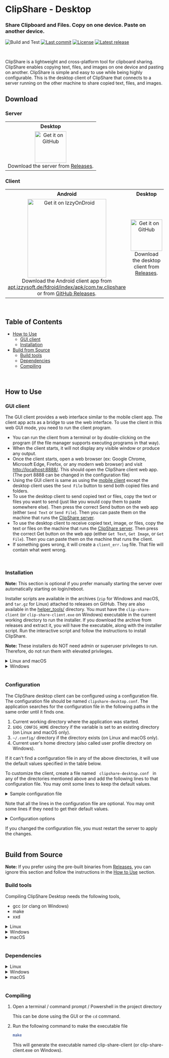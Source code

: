 # ClipShare - Desktop
### Share Clipboard and Files. Copy on one device. Paste on another device.

![Build and Test](https://github.com/thevindu-w/clip_share_desktop/actions/workflows/build-test.yml/badge.svg?branch=master)
[![Last commit](https://img.shields.io/github/last-commit/thevindu-w/clip_share_desktop.svg?color=yellow)](https://github.com/thevindu-w/clip_share_desktop/commits/master)
[![License](https://img.shields.io/github/license/thevindu-w/clip_share_desktop.svg?color=blue)](https://www.gnu.org/licenses/gpl-3.0.en.html#license-text)
[![Latest release](https://img.shields.io/github/v/release/thevindu-w/clip_share_desktop?color=teal)](https://github.com/thevindu-w/clip_share_desktop/releases)

<br>

ClipShare is a lightweight and cross-platform tool for clipboard sharing. ClipShare enables copying text, files, and images on one device and pasting on another. ClipShare is simple and easy to use while being highly configurable. This is the desktop client of ClipShare that connects to a server running on the other machine to share copied text, files, and images.

## Download

### Server

<table>
<tr>
<th style="text-align:center">Desktop</th>
</tr>
<tr>
<td align="center">
<a href="https://github.com/thevindu-w/clip_share_server/releases"><img src="https://raw.githubusercontent.com/thevindu-w/clip_share_client/master/fastlane/metadata/android/en-US/images/icon.png" alt="Get it on GitHub" width="100"/></a><br>
Download the server from <a href="https://github.com/thevindu-w/clip_share_server/releases">Releases</a>.
</td>
</tr>
</table>

### Client

<table>
<tr>
<th style="text-align:center">Android</th>
<th style="text-align:center">Desktop</th>
</tr>
<tr>
<td align="center">
<a href="https://apt.izzysoft.de/fdroid/index/apk/com.tw.clipshare"><img src="https://gitlab.com/IzzyOnDroid/repo/-/raw/master/assets/IzzyOnDroid.png" alt="Get it on IzzyOnDroid" width="250"/></a><br>
Download the Android client app from <a href="https://apt.izzysoft.de/fdroid/index/apk/com.tw.clipshare">apt.izzysoft.de/fdroid/index/apk/com.tw.clipshare</a><br>
or from <a href="https://github.com/thevindu-w/clip_share_client/releases">GitHub Releases</a>.
</td>
<td align="center">
<a href="https://github.com/thevindu-w/clip_share_desktop/releases"><img src="https://raw.githubusercontent.com/thevindu-w/clip_share_client/master/fastlane/metadata/android/en-US/images/icon.png" alt="Get it on GitHub" width="100"/></a><br>
Download the desktop client from <a href="https://github.com/thevindu-w/clip_share_desktop/releases">Releases</a>.
</td>
</tr>
</table>

<br>

## Table of Contents

- [How to Use](#how-to-use)
  - [GUI client](#gui-client)
  - [Installation](#installation)
- [Build from Source](#build-from-source)
  - [Build tools](#build-tools)
  - [Dependencies](#dependencies)
  - [Compiling](#compiling)

<br>

## How to Use

### GUI client

The GUI client provides a web interface similar to the mobile client app. The client app acts as a bridge to use the web interface. To use the client in this web GUI mode, you need to run the client program.
- You can run the client from a terminal or by double-clicking on the program (if the file manager supports executing programs in that way).
- When the client starts, it will not display any visible window or produce any output.
- Once the client starts, open a web browser (ex: Google Chrome, Microsoft Edge, Firefox, or any modern web browser) and visit [http://localhost:8888/](http://localhost:8888/). This should open the ClipShare client web app. (The port 8888 can be changed in the configuration file)
- Using the GUI client is same as using the [mobile client](https://github.com/thevindu-w/clip_share_client#how-to-use) except the desktop client uses the `Send File` button to send both copied files and folders.
- To use the desktop client to send copied text or files, copy the text or files you want to send (just like you would copy them to paste somewhere else). Then press the correct Send button on the web app (either `Send Text` or `Send File`). Then you can paste them on the machine that runs the [ClipShare server](https://github.com/thevindu-w/clip_share_server).
- To use the desktop client to receive copied text, image, or files, copy the text or files on the machine that runs the [ClipShare server](https://github.com/thevindu-w/clip_share_server). Then press the correct Get button on the web app (either `Get Text`, `Get Image`, or `Get File`). Then you can paste them on the machine that runs the client.
- If something goes wrong, it will create a `client_err.log` file. That file will contain what went wrong.

<br>

### Installation

**Note:** This section is optional if you prefer manually starting the server over automatically starting on login/reboot.

Installer scripts are available in the archives (`zip` for Windows and macOS, and `tar.gz` for Linux) attached to releases on GitHub. They are also available in the [helper_tools/](https://github.com/thevindu-w/clip_share_desktop/tree/master/helper_tools) directory. You must have the `clip-share-client` (or `clip-share-client.exe` on Windows) executable in the current working directory to run the installer. If you download the archive from releases and extract it, you will have the executable, along with the installer script. Run the interactive script and follow the instructions to install ClipShare.

**Note:** These installers do NOT need admin or superuser privileges to run. Therefore, do not run them with elevated privileges.

<details>
  <summary>Linux and macOS</summary>

1. Open a terminal in the directory where the `clip-share-client` executable is available (the executable name may have suffixes like `_GLIBC*` on Linux or `arm64` or `x86_64` on macOS).
1. Run the install script as shown below, and follow the instructions of it.
```bash
# on Linux
chmod +x install-linux.sh
./install-linux.sh
```
```bash
# on macOS
chmod +x install-mac.sh
./install-mac.sh
```
</details>

<details>
  <summary>Windows</summary>

1. Place the `install-windows.bat` file and the `clip-share-client.exe` executable in the same folder. (the executable name may have suffixes)
1. Double-click on the `install-windows.bat` installer script to run it. It will open a Command Prompt window. Follow the instructions on it to install ClipShare. (If double-clicking did not run the installer, right-click on it and select Run)
</details>

<br>

### Configuration

The ClipShare desktop client can be configured using a configuration file. The configuration file should be named `clipshare-desktop.conf`.
The application searches for the configuration file in the following paths in the same order until it finds one.
1. Current working directory where the application was started.
1. `$XDG_CONFIG_HOME` directory if the variable is set to an existing directory (on Linux and macOS only).
1. `~/.config/` directory if the directory exists (on Linux and macOS only).
1. Current user's home directory (also called user profile directory on Windows).

If it can't find a configuration file in any of the above directories, it will use the default values specified in the table below.

To customize the client, create a file named &nbsp; `clipshare-desktop.conf` &nbsp; in any of the directories mentioned above and add the following lines to that configuration file. You may omit some lines to keep the default values.
<details>
  <summary>Sample configuration file</summary>

```properties
app_port=4337
web_port=8888

working_dir=./path/to/work_dir
bind_address=127.0.0.1
max_text_length=4194304
max_file_size=68719476736
min_proto_version=1
max_proto_version=3
auto_send_text=false

# Windows only
tray_icon=true
```
</details>

Note that all the lines in the configuration file are optional. You may omit some lines if they need to get their default values.
<br>
<details>
  <summary>Configuration options</summary>

| Property | Description | Accepted values | Default |
|  :----:  | :--------   | :------------   |  :---:  |
| `app_port` | The TCP port on which the server listens for unencrypted TCP connections. (Refer to the corresponding configuration value of the server) | TCP port number used for the server (1 - 65535) | `4337` |
| `web_port` | The TCP port on which the application listens for connections from the web browser. This setting is used only for the GUI client. (Values below 1024 may require superuser/admin privileges) | Any valid, unused TCP port number (1 - 65535) | `8888` |
| `working_dir` | The working directory where the application should run. All the files and images, that are fetched from the server, will be saved in this directory. It will follow symlinks if this is a path to a symlink. The user running this application should have write access to the directory | Absolute or relative path to an existing directory | `.` (i.e. Current directory) |
| `bind_address` | The address of the interface to which the application should bind when listening for connections from the web browser in the GUI mode. It will listen on all interfaces if this is set to `0.0.0.0`. (Usually, this should have the loopback address `127.0.0.1` except for some rare cases) | IP address of an interface or wildcard address. IPv4 dot-decimal notation (ex: `192.168.37.5`) or `0.0.0.0` | `127.0.0.1` |
| `max_text_length` | The maximum length of text that can be transferred. This is the number of bytes of the text encoded in UTF-8. | Any integer between 1 and 4294967295 (nearly 4 GiB) inclusive. Suffixes K, M, and G (case insensitive) denote x10<sup>3</sup>, x10<sup>6</sup>, and x10<sup>9</sup>, respectively. | 4194304 (i.e. 4 MiB) |
| `max_file_size` | The maximum size of a single file in bytes that can be transferred. | Any integer between 1 and 9223372036854775807 (nearly 8 EiB) inclusive. Suffixes K, M, G, and T (case insensitive) denote x10<sup>3</sup>, x10<sup>6</sup>, x10<sup>9</sup>, and x10<sup>12</sup>, respectively. | 68719476736 (i.e. 64 GiB) |
| `min_proto_version` | The minimum protocol version the client should accept from a server after negotiation. | Any protocol version number greater than or equal to the minimum protocol version the client has implemented. (ex: `1`) | The minimum protocol version the client has implemented |
| `max_proto_version` | The maximum protocol version the client should accept from a server after negotiation. | Any protocol version number less than or equal to the maximum protocol version the client has implemented. (ex: `3`) | The maximum protocol version the client has implemented |
| `auto_send_text` | Whether the application should auto-send the text when copied. The values `true` or `1` will enable auto-sending copied text, while `false` or `0` will disable the feature. | `true`, `false`, `1`, `0` (Case insensitive) | `false` |
| `tray_icon` | Whether the application should display a system tray icon when running in GUI mode. This option is available only on Windows. The values `true` or `1` will display the icon, while `false` or `0` will prevent displaying the icon. | `true`, `false`, `1`, `0` (Case insensitive) | `true` |

<br>
<br>

</details>

If you changed the configuration file, you must restart the server to apply the changes.
<br>
<br>

## Build from Source

**Note:** If you prefer using the pre-built binaries from [Releases](https://github.com/thevindu-w/clip_share_desktop/releases), you can ignore this section and follow the instructions in the [How to Use](#how-to-use) section.

### Build tools

  Compiling ClipShare Desktop needs the following tools,

* gcc (or clang on Windows)
* make
* xxd

<details>
  <summary>Linux</summary>

  On Linux, these tools can be installed with the following command:

* On Debian-based or Ubuntu-based distros,
  ```bash
  sudo apt-get install gcc make xxd
  ```

* On Redhat-based or Fedora-based distros,
  ```bash
  sudo yum install gcc make xxd
  ```

* On Arch-based distros,
  ```bash
  sudo pacman -S gcc make tinyxxd
  ```
</details>

<details>
  <summary>Windows</summary>

  On Windows, these tools can be installed with [MSYS2](https://www.msys2.org/) using pacman with the following command:
  ```bash
  pacman -S mingw-w64-clang-x86_64-clang make vim
  ```
</details>

<details>
  <summary>macOS</summary>

  On macOS, these tools are installed with Xcode Command Line Tools.
</details>

<br>

### Dependencies

<details>
  <summary>Linux</summary>

  The following development libraries are required.

* libc
* libx11
* libxmu
* libunistring
* libmicrohttpd

  They can be installed with the following command:

* On Debian-based or Ubuntu-based distros,
  ```bash
  sudo apt-get install libc6-dev libx11-dev libxmu-dev libxfixes-dev libunistring-dev libmicrohttpd-dev
  ```

* On Redhat-based or Fedora-based distros,
  ```bash
  sudo yum install glibc-devel libX11-devel libXmu-devel libXfixes-devel libunistring-devel libmicrohttpd-devel
  ```

* On Arch-based distros,
  ```bash
  sudo pacman -S libx11 libxmu libxfixes libunistring libmicrohttpd
  ```

  glibc should already be available on Arch distros. But you may need to upgrade it with the following command. (You need to do this only if the build fails)

  ```bash
  sudo pacman -S glibc
  ```

</details>

<details>
  <summary>Windows</summary>

  The following development libraries are required.

* [libmicrohttpd](https://ftpmirror.gnu.org/libmicrohttpd/)
* [libunistring](https://packages.msys2.org/package/mingw-w64-clang-x86_64-libunistring?repo=clang64)

In an [MSYS2](https://www.msys2.org/) environment, these libraries can be installed using pacman with the following command:
```bash
pacman -S mingw-w64-clang-x86_64-libunistring
```

However, installing libmicrohttpd from GNU is recommended. You can download the library from [ftpmirror.gnu.org/libmicrohttpd/libmicrohttpd-latest-w32-bin.zip](https://ftpmirror.gnu.org/libmicrohttpd/libmicrohttpd-latest-w32-bin.zip) and extract the files in it to the correct include and library directories in the MSYS2 environment. Alternatively, you may extract the library to a separate directory and set the `CPATH` and `LIBRARY_PATH` environment variables to the include and link-library paths, respectively.
</details>

<details>
  <summary>macOS</summary>

The following development libraries are required.

* [libmicrohttpd](https://ftpmirror.gnu.org/libmicrohttpd/)
* [libunistring](https://formulae.brew.sh/formula/libunistring)

These libraries can be installed using [Homebrew](https://brew.sh) with the following command:
```bash
brew install libunistring
```

However, installing libmicrohttpd from GNU source is recommended. You can download the library source from [ftpmirror.gnu.org/libmicrohttpd/libmicrohttpd-latest.tar.gz](https://ftpmirror.gnu.org/libmicrohttpd/libmicrohttpd-latest.tar.gz) and compile it with the following commands.
```bash
tar -xzf libmicrohttpd-latest.tar.gz
cd libmicrohttpd*
LIBMICROHTTPD_PATH=~/libmicrohttpd # This is where the compiled library and header files are installed. Change the path as neccessary
mkdir -p "$LIBMICROHTTPD_PATH"
./configure --without-gnutls --prefix="$LIBMICROHTTPD_PATH"
make -j4
make install # If you selected a system path above for LIBMICROHTTPD_PATH, this command may need sudo
```

Then, set the `CPATH` and `LIBRARY_PATH` environment variables, respectively, to the include and link-library paths in the directory where libmicrohttpd is installed (value of `LIBMICROHTTPD_PATH` in above commands). Delete the dylib file in the libmicrohttpd installation if you want to static link libmicrohttpd.
</details>

<br>

### Compiling

1. Open a terminal / command prompt / Powershell in the project directory

    This can be done using the GUI or the `cd` command.

1. Run the following command to make the executable file

    ```bash
    make
    ```
    This will generate the executable named clip-share-client (or clip-share-client.exe on Windows).
